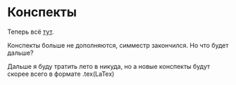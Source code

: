 # Конспекты

Теперь всё [тут](https://github.com/Cynep-SU/abstract/wiki).

Конспекты больше не дополняются, симместр закончился. Но что будет дальше?

Дальше я буду тратить лето в никуда, но а новые конспекты будут скорее всего в формате .tex(LaTex)
